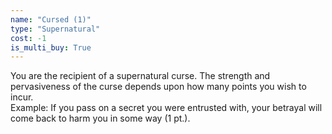 ```yaml
---
name: "Cursed (1)"
type: "Supernatural"
cost: -1
is_multi_buy: True
---
```


You are the recipient of a supernatural curse. The strength and pervasiveness of the curse depends upon how many points you wish to incur.<br>Example: If you pass on a secret you were entrusted with, your betrayal will come back to harm you in some way (1 pt.).
